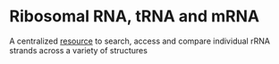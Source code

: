 
# Ribosomal RNA, tRNA and mRNA

A centralized <a href='/rnas'>resource</a> to search, access and compare individual rRNA strands across a variety of structures